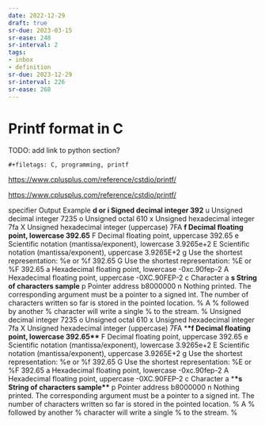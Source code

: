 ```yaml
---
date: 2022-12-29
draft: true
sr-due: 2023-03-15
sr-ease: 248
sr-interval: 2
tags:
- inbox
- definition
sr-due: 2023-12-29
sr-interval: 226
sr-ease: 268
---
```


# Printf format in C

TODO: add link to python section?

```{=org}
#+filetags: C, programming, printf
```

<https://www.cplusplus.com/reference/cstdio/printf/>

https://www.cplusplus.com/reference/cstdio/printf/

specifier Output Example **d or i Signed decimal integer 392** u Unsigned
decimal integer 7235 o Unsigned octal 610 x Unsigned hexadecimal integer 7fa X
Unsigned hexadecimal integer (uppercase) 7FA **f Decimal floating point,
lowercase 392.65** F Decimal floating point, uppercase 392.65 e Scientific
notation (mantissa/exponent), lowercase 3.9265e+2 E Scientific notation
(mantissa/exponent), uppercase 3.9265E+2 g Use the shortest representation: %e
or %f 392.65 G Use the shortest representation: %E or %F 392.65 a Hexadecimal
floating point, lowercase -0xc.90fep-2 A Hexadecimal floating point, uppercase
-0XC.90FEP-2 c Character a **s String of characters sample** p Pointer address
b8000000 n Nothing printed. The corresponding argument must be a pointer to a
signed int. The number of characters written so far is stored in the pointed
location. % A % followed by another % character will write a single % to the
stream. % Unsigned decimal integer 7235 o Unsigned octal 610 x Unsigned
hexadecimal integer 7fa X Unsigned hexadecimal integer (uppercase) 7FA \***\*f
Decimal floating point, lowercase 392.65\*\*** F Decimal floating point,
uppercase 392.65 e Scientific notation (mantissa/exponent), lowercase 3.9265e+2
E Scientific notation (mantissa/exponent), uppercase 3.9265E+2 g Use the
shortest representation: %e or %f 392.65 G Use the shortest representation: %E
or %F 392.65 a Hexadecimal floating point, lowercase -0xc.90fep-2 A Hexadecimal
floating point, uppercase -0XC.90FEP-2 c Character a \***\*s String of
characters sample\*\*** p Pointer address b8000000 n Nothing printed. The
corresponding argument must be a pointer to a signed int. The number of
characters written so far is stored in the pointed location. % A % followed by
another % character will write a single % to the stream. %
